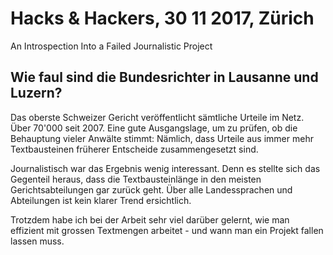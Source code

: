 # Hacks & Hackers, 30 11 2017, Zürich
An Introspection Into a Failed Journalistic Project

## Wie faul sind die Bundesrichter in Lausanne und Luzern?

Das oberste Schweizer Gericht veröffentlicht sämtliche Urteile im Netz. Über 70'000 seit 2007. Eine gute Ausgangslage, um zu prüfen, ob die Behauptung vieler Anwälte stimmt: Nämlich, dass Urteile aus immer mehr Textbausteinen früherer Entscheide zusammengesetzt sind.

Journalistisch war das Ergebnis wenig interessant. Denn es stellte sich das Gegenteil heraus, dass die Textbausteinlänge in den meisten Gerichtsabteilungen gar zurück geht. Über alle Landessprachen und Abteilungen ist kein klarer Trend ersichtlich.

Trotzdem habe ich bei der Arbeit sehr viel darüber gelernt, wie man effizient mit grossen Textmengen arbeitet - und wann man ein Projekt fallen lassen muss.
